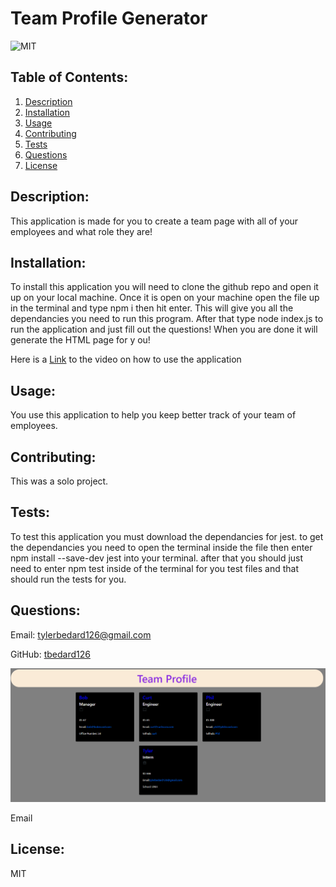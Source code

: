# Team Profile Generator
  ![MIT](https://img.shields.io/badge/license-MIT-blue)

            
## Table of Contents:
1. [Description](#description)
2. [Installation](#installation)
3. [Usage](#usage)
4. [Contributing](#contributing)
5. [Tests](#tests)
6. [Questions](#questions)
7. [License](#license)

## Description:
This application is made for you to create a team page with all of your employees and what role they are!          


## Installation:
To install this application you will need to clone the github repo and open it up on your local machine. Once it is open on your machine open the file up in the terminal and type npm i then hit enter. This will give you all the dependancies you need to run this program. After that type node index.js to run the application and just fill out the questions!  When you are done it will generate the HTML page for y ou!
            

 Here is a [Link](https://drive.google.com/file/d/1Iiy4rI8rrl3RNUFY8KRuupqPMgXIBXN2/view) to the video on how to use the application 

## Usage:
You use this application to help you keep better track of your team of employees.
            
## Contributing:
This was a solo project.
            
## Tests:
To test this application you must download the dependancies for jest. to get the dependancies you need to open the terminal inside the file then enter npm install --save-dev jest into your terminal. after that you should just need to enter npm test inside of the terminal for you test files and that should run the tests for you.
## Questions:
Email: tylerbedard126@gmail.com


GitHub: 
[tbedard126](https://github.com/tbedard126)

![](./src/images/team-generator.png)

Email
## License:

  MIT
  
  
  